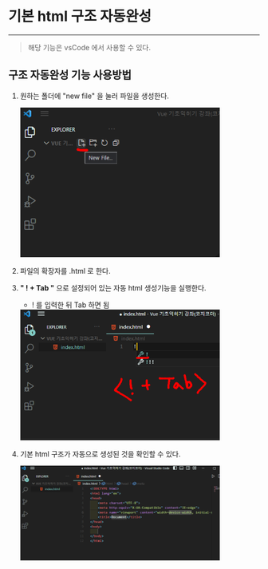 # 기본 html 구조 자동완성

---

> 해당 기능은 vsCode 에서 사용할 수 있다. 

## 구조 자동완성 기능 사용방법

1. 원하는 폴더에 "new file" 을 눌러 파일을 생성한다. 

   <img src="./images/기본html구조자동생성1.png" width = "400">

2. 파일의 확장자를 .html 로 한다. 

3. **" ! + Tab "** 으로 설정되어 있는 자동 html 생성기능을 실행한다. 

   - ! 를 입력한 뒤 Tab 하면 됨 

   <img src="./images/기본html구조자동생성2.png" width = "400">

4. 기본 html 구조가 자동으로 생성된 것을 확인할 수 있다. 

   <img src="./images/기본html구조자동생성3.png" width = "400">